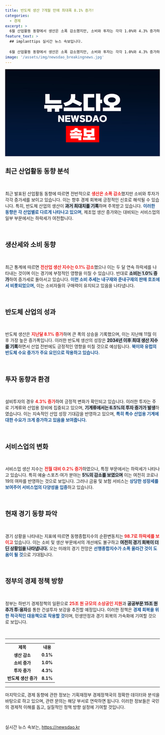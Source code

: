 ```yaml
---
title: 반도체 생산 7개월 만에 최대폭 8.1% 증가!
categories:
  - 경제
excerpt: >
  6월 산업활동 동향에서 생산은 소폭 감소했지만, 소비와 투자는 각각 1.0%와 4.3% 증가하며 회복 조짐을 보였다. 특히 반도체 생산은 8.1% 급증하며 역대 최고치를 기록, 경제의 새로운 전환점을 예고한다. 지금 바로 확인해보세요!
feature_text: >
  ## implanttips 실시간 뉴스 속보입니다.

  6월 산업활동 동향에서 생산은 소폭 감소했지만, 소비와 투자는 각각 1.0%와 4.3% 증가하며 회복 조짐을 보였다. 특히 반도체 생산은 8.1% 급증하며 역대 최고치를 기록, 경제의 새로운 전환점을 예고한다. 지금 바로 확인해보세요!
image: '/assets/img/newsdao_breakingnews.jpg'
---
```


<p><img src="/assets/img/newsdao_breakingnews.jpg" alt="implanttips 속보" /></p>

<h2 data-ke-size="size26">최근 산업활동 동향 분석</h2>

<p data-ke-size="size16">&nbsp;</p>

<p>최근 발표된 산업활동 동향에 따르면 전반적으로 <b><span style="color: #ee2323;">생산은 소폭 감소</span></b>했지만 소비와 투자가 각각 증가세를 보이고 있습니다. 이는 향후 경제 회복에 긍정적인 신호로 해석될 수 있습니다. 특히, 반도체 산업의 생산이 <b><span style="background-color: #21538527;">과거 최대치를 기록</span></b>하며 주목받고 있습니다. <b><span style="color: #1a5490;">이러한 동향은 각 산업별로 다르게 나타나고 있으며</span></b>, 제조업 생산 증가와는 대비되는 서비스업의 일부 부문에서는 하락세가 여전합니다.</p>

<p data-ke-size="size16">&nbsp;</p>

<h2 data-ke-size="size26">생산세와 소비 동향</h2>

<p data-ke-size="size16">&nbsp;</p>

<p>최근 통계에 따르면 <b><span style="color: #ee2323;">전산업 생산 지수는 0.1% 감소</span></b>했으나 이는 두 달 연속 하락세를 나타내는 것이며 이는 경기에 부정적인 영향을 미칠 수 있습니다. 반대로 <b><span style="background-color: #21538527;">소비는 1.0% 증가</span></b>하여 증가세로 돌아서고 있습니다. <b><span style="color: #1a5490;">이런 소비 추세는 내구재와 준내구재의 판매 호조에서 비롯되었으며,</span></b> 이는 소비자들의 구매력이 유지되고 있음을 나타냅니다.</p>

<p data-ke-size="size16">&nbsp;</p>

<h2 data-ke-size="size26">반도체 산업의 성과</h2>

<p data-ke-size="size16">&nbsp;</p>

<p>반도체 생산은 <b><span style="color: #ee2323;">지난달 8.1% 증가</span></b>하며 큰 폭의 상승을 기록했으며, 이는 지난해 11월 이후 가장 높은 증가폭입니다. 이러한 반도체 생산의 성장은 <b><span style="background-color: #21538527;">2034년 이후 최대 생산 지수를 기록</span></b>하면서 산업 전반에도 긍정적인 영향을 미칠 것으로 예상됩니다. <b><span style="color: #1a5490;">북미와 유럽의 반도체 수요 증가가 주요 요인으로 작용하고 있습니다.</span></b></p>

<p data-ke-size="size16">&nbsp;</p>

<h2 data-ke-size="size26">투자 동향과 환경</h2>

<p data-ke-size="size16">&nbsp;</p>

<p>설비투자의 경우 <b><span style="color: #ee2323;">4.3% 증가</span></b>하여 긍정적 변화가 확인되고 있습니다. 이러한 투자는 주로 기계류와 산업용 장비에 집중되고 있으며, <b><span style="background-color: #21538527;">기계류에서는 6.5%의 투자 증가가 발생</span></b>하였습니다. 이는 지속적인 산업 성장 기대감을 반영하고 있으며, <b><span style="color: #1a5490;">특히 특수 산업용 기계에 대한 수요가 크게 증가하고 있음을 보여줍니다.</span></b></p>

<p data-ke-size="size16">&nbsp;</p>

<h2 data-ke-size="size26">서비스업의 변화</h2>

<p data-ke-size="size16">&nbsp;</p>

<p>서비스업 생산 지수는 <b><span style="color: #ee2323;">전월 대비 0.2% 증가</span></b>하였으나, 특정 부문에서는 하락세가 나타나고 있습니다. 특히 예술·스포츠·여가 분야는 <b><span style="background-color: #21538527;">5%의 감소를 보였으며</span></b> 이는 여전히 코로나19의 여파를 반영하는 것으로 보입니다. 그러나 금융 및 보험 서비스는 <b><span style="color: #1a5490;">상당한 성장세를 보여주어 서비스업의 다양성을 입증</span></b>하고 있습니다.</p>

<p data-ke-size="size16">&nbsp;</p>

<h2 data-ke-size="size26">현재 경기 동향 파악</h2>

<p data-ke-size="size16">&nbsp;</p>

<p>경기 상황을 나타내는 지표에 따르면 동행종합지수의 순환변동치는 <b><span style="color: #ee2323;">98.7로 하락세를 보이고</span></b> 있습니다. 이는 소비 및 생산 부문에서의 개선에도 불구하고 <b><span style="background-color: #21538527;">여전히 경기 회복이 더딘 상황임을 나타냅니다.</span></b> 오는 미래의 경기 전망은 <b><span style="color: #1a5490;">선행종합지수가 소폭 올라간 것이 도움이 될 것</span></b>으로 기대됩니다.</p>

<p data-ke-size="size16">&nbsp;</p>

<h2 data-ke-size="size26">정부의 경제 정책 방향</h2>

<p data-ke-size="size16">&nbsp;</p>

<p>정부는 하반기 경제정책의 일환으로 <b><span style="color: #ee2323;">25조 원 규모의 소상공인 지원</span></b>과 <b><span style="background-color: #21538527;">공공부문 15조 원 추가 투·융자</span></b>를 통한 건설투자 보강을 추진할 예정입니다. 이러한 정책은 <b><span style="color: #1a5490;">경제 회복을 위한 적극적인 대응책으로 작용할 것</span></b>이며, 민생안정과 경기 회복의 가속화에 기여할 것으로 보입니다.</p>

<p data-ke-size="size16">&nbsp;</p>

<hr>

<table style="width: 100%; border-collapse: collapse;">
    <tr>
        <td style="text-align: center; height: 17px;"><b>제목</b></td>
        <td style="text-align: center; height: 17px;"><b>내용</b></td>
    </tr>
    <tr>
        <td style="text-align: center; height: 17px;"><b>생산 감소</b></td>
        <td style="text-align: center; height: 17px;"><b>0.1%</b></td>
    </tr>
    <tr>
        <td style="text-align: center; height: 17px;"><b>소비 증가</b></td>
        <td style="text-align: center; height: 17px;"><b>1.0%</b></td>
    </tr>
    <tr>
        <td style="text-align: center; height: 17px;"><b>투자 증가</b></td>
        <td style="text-align: center; height: 17px;"><b>4.3%</b></td>
    </tr>
    <tr>
        <td style="text-align: center; height: 17px;"><b>반도체 생산 증가</b></td>
        <td style="text-align: center; height: 17px;"><b>8.1%</b></td>
    </tr>
</table>

<hr>

<p>마지막으로, 경제 동향에 관한 정보는 기획재정부 경제정책국의 정확한 데이터와 분석을 바탕으로 하고 있으며, 관련 문의는 해당 부서로 연락하면 됩니다. 이러한 정보들은 국민의 경제적 이해를 돕고, 실질적인 정책 방향 설정에 기여할 것입니다. </p>

<p data-ke-size="size16">&nbsp;</p>
실시간 뉴스 속보는, <a href="https://newsdao.kr" rel="dofollow">https://newsdao.kr</a>


